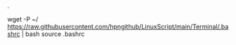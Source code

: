 .

wget -P ~/ https://raw.githubusercontent.com/hpngithub/LinuxScript/main/Terminal/.bashrc | bash source .bashrc
